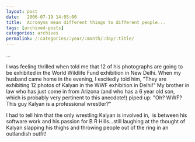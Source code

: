 ```yaml
---
layout: post
date:	2006-07-19 14:05:00
title:  Acronyms mean different things to different people...
tags: [archived-posts]
categories: archives
permalink: /:categories/:year/:month/:day/:title/
---
```

<P>...


I was feeling thrilled when <lj user="kalyan"> told me that 12 of his photographs are going to be exhibited in the World Wildlife Fund exhibition in New Delhi. When my husband came home in the evening, I excitedly told him, "They are exhibiting 12 photos of Kalyan in the WWF exhibition in Delhi!" My brother in law who has just come in from Arizona (and who has a 6 year old son, which is probably very pertinent to this anecdote!) piped up: "Oh? WWF? This guy Kalyan is a professional wrestler?"

I had to tell him that the only wrestling Kalyan is&nbsp;involved in, &nbsp;is between his software work and his passion for B R Hills...still laughing at the thought of Kalyan slapping his thighs and throwing people out of the ring in an outlandish outfit!</P>
